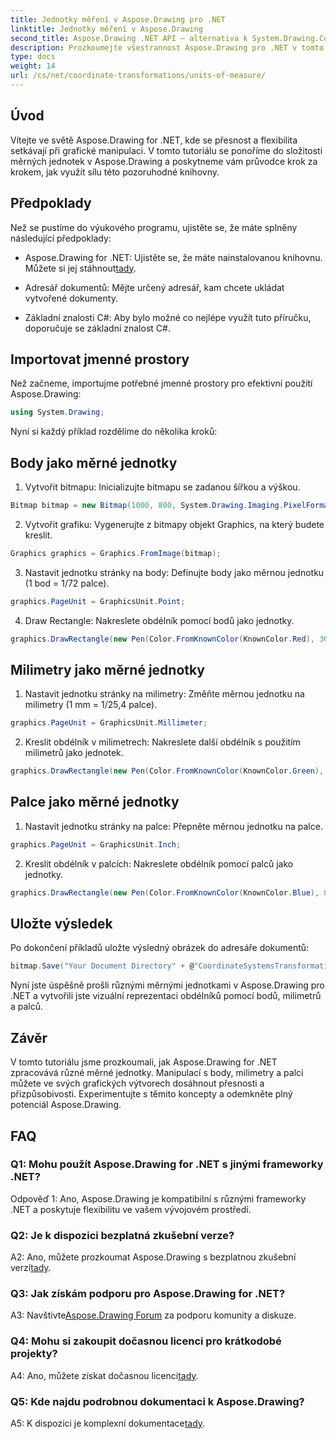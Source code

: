 ```yaml
---
title: Jednotky měření v Aspose.Drawing pro .NET
linktitle: Jednotky měření v Aspose.Drawing
second_title: Aspose.Drawing .NET API – alternativa k System.Drawing.Common
description: Prozkoumejte všestrannost Aspose.Drawing pro .NET v tomto podrobném kurzu, který vám pomůže zvládnout měrné jednotky pro přesnou grafiku.
type: docs
weight: 14
url: /cs/net/coordinate-transformations/units-of-measure/
---
```

## Úvod

Vítejte ve světě Aspose.Drawing for .NET, kde se přesnost a flexibilita setkávají při grafické manipulaci. V tomto tutoriálu se ponoříme do složitosti měrných jednotek v Aspose.Drawing a poskytneme vám průvodce krok za krokem, jak využít sílu této pozoruhodné knihovny.

## Předpoklady

Než se pustíme do výukového programu, ujistěte se, že máte splněny následující předpoklady:

-  Aspose.Drawing for .NET: Ujistěte se, že máte nainstalovanou knihovnu. Můžete si jej stáhnout[tady](https://releases.aspose.com/drawing/net/).

- Adresář dokumentů: Mějte určený adresář, kam chcete ukládat vytvořené dokumenty.

- Základní znalosti C#: Aby bylo možné co nejlépe využít tuto příručku, doporučuje se základní znalost C#.

## Importovat jmenné prostory

Než začneme, importujme potřebné jmenné prostory pro efektivní použití Aspose.Drawing:

```csharp
using System.Drawing;
```

Nyní si každý příklad rozdělíme do několika kroků:

## Body jako měrné jednotky

1. Vytvořit bitmapu: Inicializujte bitmapu se zadanou šířkou a výškou.

```csharp
Bitmap bitmap = new Bitmap(1000, 800, System.Drawing.Imaging.PixelFormat.Format32bppPArgb);
```

2. Vytvořit grafiku: Vygenerujte z bitmapy objekt Graphics, na který budete kreslit.

```csharp
Graphics graphics = Graphics.FromImage(bitmap);
```

3. Nastavit jednotku stránky na body: Definujte body jako měrnou jednotku (1 bod = 1/72 palce).

```csharp
graphics.PageUnit = GraphicsUnit.Point;
```

4. Draw Rectangle: Nakreslete obdélník pomocí bodů jako jednotky.

```csharp
graphics.DrawRectangle(new Pen(Color.FromKnownColor(KnownColor.Red), 36f), 72, 72, 72, 72);
```

## Milimetry jako měrné jednotky

1. Nastavit jednotku stránky na milimetry: Změňte měrnou jednotku na milimetry (1 mm = 1/25,4 palce).

```csharp
graphics.PageUnit = GraphicsUnit.Millimeter;
```

2. Kreslit obdélník v milimetrech: Nakreslete další obdélník s použitím milimetrů jako jednotek.

```csharp
graphics.DrawRectangle(new Pen(Color.FromKnownColor(KnownColor.Green), 6.35f), 25.4f, 25.4f, 25.4f, 25.4f);
```

## Palce jako měrné jednotky

1. Nastavit jednotku stránky na palce: Přepněte měrnou jednotku na palce.

```csharp
graphics.PageUnit = GraphicsUnit.Inch;
```

2. Kreslit obdélník v palcích: Nakreslete obdélník pomocí palců jako jednotky.

```csharp
graphics.DrawRectangle(new Pen(Color.FromKnownColor(KnownColor.Blue), 0.125f), 1, 1, 1, 1);
```

## Uložte výsledek

Po dokončení příkladů uložte výsledný obrázek do adresáře dokumentů:

```csharp
bitmap.Save("Your Document Directory" + @"CoordinateSystemsTransformations\UnitsOfMeasure_out.png");
```

Nyní jste úspěšně prošli různými měrnými jednotkami v Aspose.Drawing pro .NET a vytvořili jste vizuální reprezentaci obdélníků pomocí bodů, milimetrů a palců.

## Závěr

V tomto tutoriálu jsme prozkoumali, jak Aspose.Drawing for .NET zpracovává různé měrné jednotky. Manipulací s body, milimetry a palci můžete ve svých grafických výtvorech dosáhnout přesnosti a přizpůsobivosti. Experimentujte s těmito koncepty a odemkněte plný potenciál Aspose.Drawing.

## FAQ

### Q1: Mohu použít Aspose.Drawing for .NET s jinými frameworky .NET?

Odpověď 1: Ano, Aspose.Drawing je kompatibilní s různými frameworky .NET a poskytuje flexibilitu ve vašem vývojovém prostředí.

### Q2: Je k dispozici bezplatná zkušební verze?

 A2: Ano, můžete prozkoumat Aspose.Drawing s bezplatnou zkušební verzí[tady](https://releases.aspose.com/).

### Q3: Jak získám podporu pro Aspose.Drawing for .NET?

 A3: Navštivte[Aspose.Drawing Forum](https://forum.aspose.com/c/diagram/17) za podporu komunity a diskuze.

### Q4: Mohu si zakoupit dočasnou licenci pro krátkodobé projekty?

 A4: Ano, můžete získat dočasnou licenci[tady](https://purchase.aspose.com/temporary-license/).

### Q5: Kde najdu podrobnou dokumentaci k Aspose.Drawing?

 A5: K dispozici je komplexní dokumentace[tady](https://reference.aspose.com/drawing/net/).
